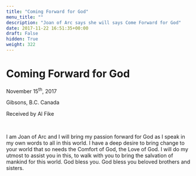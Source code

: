 ```yaml
---
title: "Coming Forward for God"
menu_title: ""
description: "Joan of Arc says she will says Come Forward for God"
date: 2017-11-22 16:51:35+00:00
draft: False
hidden: True
weight: 322
---
```

# Coming Forward for God

November 15<sup>th</sup>, 2017

Gibsons, B.C. Canada

Received by Al Fike

 

I am Joan of Arc and I will bring my passion forward for God as I speak in my own words to all in this world. I have a deep desire to bring change to your world that so needs the Comfort of God, the Love of God. I will do my utmost to assist you in this, to walk with you to bring the salvation of mankind for this world. God bless you. God bless you beloved brothers and sisters.